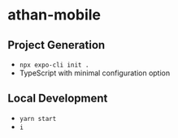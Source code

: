 # athan-mobile

## Project Generation
- `npx expo-cli init .`
- TypeScript with minimal configuration option

## Local Development
- `yarn start`
- `i`